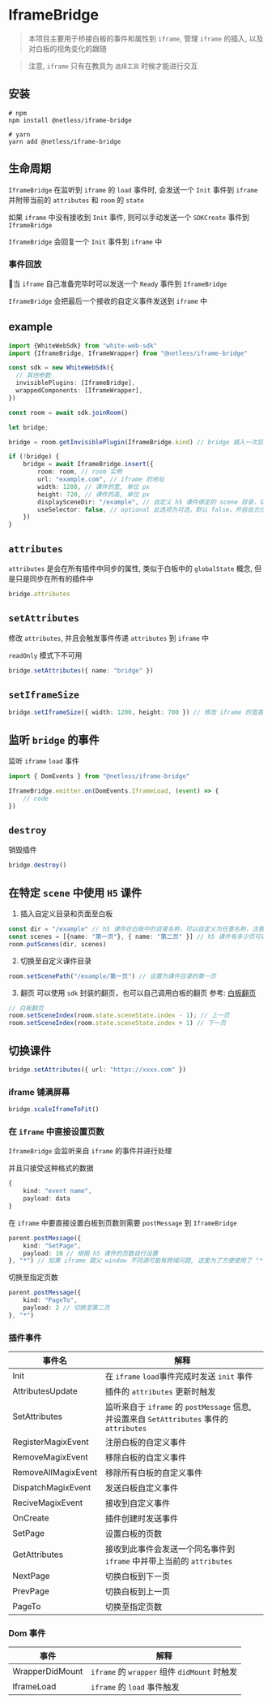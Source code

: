 # IframeBridge

> 本项目主要用于桥接白板的事件和属性到 `iframe`, 管理 `iframe` 的插入, 以及对白板的视角变化的跟随

> 注意, `iframe` 只有在教具为 `选择工具` 时候才能进行交互

## 安装
```
# npm
npm install @netless/iframe-bridge

# yarn
yarn add @netless/iframe-bridge
```

## 生命周期

`IframeBridge` 在监听到 `iframe` 的 `load` 事件时, 会发送一个 `Init` 事件到 `iframe`
并附带当前的 `attributes` 和 `room` 的 `state`

如果 `iframe` 中没有接收到 `Init` 事件, 则可以手动发送一个 `SDKCreate` 事件到 `IframeBridge`

`IframeBridge` 会回复一个 `Init` 事件到 `iframe` 中

### 事件回放
当 `iframe` 自己准备完毕时可以发送一个 `Ready` 事件到 `IframeBridge`

`IframeBridge` 会把最后一个接收的自定义事件发送到 `iframe` 中

## example

``` typescript
import {WhiteWebSdk} from "white-web-sdk"
import {IframeBridge, IframeWrapper} from "@netless/iframe-bridge"

const sdk = new WhiteWebSdk({
  // 其他参数
  invisiblePlugins: [IframeBridge],
  wrappedComponents: [IframeWrapper],
})

const room = await sdk.joinRoom()

let bridge;

bridge = room.getInvisiblePlugin(IframeBridge.kind) // bridge 插入一次后续会自动插入，所以需要先 get 防止重复插入

if (!bridge) {
    bridge = await IframeBridge.insert({
        room: room, // room 实例
        url: "example.com", // iframe 的地址
        width: 1280, // 课件的宽, 单位 px
        height: 720, // 课件的高, 单位 px
        displaySceneDir: "/example", // 自定义 h5 课件绑定的 scene 目录，切换到其他目录，课件会自动隐藏，注意，此目录需要用户在白板中自行创建,
        useSelector: false, // optional 此选项为可选，默认 false，开启会允许 selector 教具操作课件
    })
}
```

## `attributes`
`attributes` 是会在所有插件中同步的属性, 类似于白板中的 `globalState` 概念, 但是只是同步在所有的插件中
```typescript
bridge.attributes
```

## `setAttributes`
修改 `attributes`, 并且会触发事件传递 `attributes` 到 `iframe` 中

`readOnly` 模式下不可用
```typescript
bridge.setAttributes({ name: "bridge" })
```

## `setIframeSize`
```typescript
bridge.setIframeSize({ width: 1200, height: 700 }) // 修改 iframe 的宽高
```

## 监听 `bridge` 的事件
监听 `iframe` `load` 事件
```typescript
import { DomEvents } from "@netless/iframe-bridge"

IframeBridge.emitter.on(DomEvents.IframeLoad, (event) => {
    // code
})
``` 

## `destroy`
销毁插件
```typescript
bridge.destroy()
```

## 在特定 `scene` 中使用 `H5` 课件

1. 插入自定义目录和页面至白板
```typescript
const dir = "/example" // h5 课件在白板中的目录名称，可以自定义为任意名称，注意不要跟已有目录重复
const scenes = [{name: "第一页"}, { name: "第二页" }] // h5 课件有多少页可以创建多少个, 但并不是严格对应
room.putScenes(dir, scenes)
```

2. 切换至自定义课件目录
```typescript
room.setScenePath("/example/第一页") // 设置为课件目录的第一页
```

3. 翻页
可以使用 `sdk` 封装的翻页，也可以自己调用白板的翻页
参考: [白板翻页](https://developer.netless.link/docs/javascript/features/js-scenes/#%E7%BF%BB%E9%A1%B5%EF%BC%88%E5%90%8C%E7%9B%AE%E5%BD%95%EF%BC%89)
```typescript
// 白板翻页
room.setSceneIndex(room.state.sceneState.index - 1); // 上一页
room.setSceneIndex(room.state.sceneState.index + 1) // 下一页
```

## 切换课件
```typescript
bridge.setAttributes({ url: "https://xxxx.com" })
```

### iframe 铺满屏幕
```typescript
bridge.scaleIframeToFit()
```

### 在 `iframe` 中直接设置页数
`IframeBridge` 会监听来自 `iframe` 的事件并进行处理

并且只接受这种格式的数据
```typescript
{
    kind: "event name",
    payload: data
}
```

在 `iframe` 中要直接设置白板到页数则需要 `postMessage` 到 `IframeBridge`
```typescript
parent.postMessage({
    kind: "SetPage",
    payload: 10 // 根据 h5 课件的页数自行设置
}, "*") // 如果 iframe 跟父 window 不同源可能有跨域问题, 这里为了方便使用了 "*"
```

切换至指定页数
```typescript
parent.postMessage({
    kind: "PageTo",
    payload: 2 // 切换至第二页
}, "*")
```

### 插件事件

| 事件名              | 解释                                                         |
| ------------------- | ------------------------------------------------------------ |
| Init                | 在 `iframe` `load`事件完成时发送 `init` 事件                 |
| AttributesUpdate    | 插件的 `attributes` 更新时触发                               |
| SetAttributes       | 监听来自于 `iframe` 的 `postMessage` 信息, 并设置来自 `SetAttributes` 事件的 `attributes` |
| RegisterMagixEvent  | 注册白板的自定义事件                                         |
| RemoveMagixEvent    | 移除白板的自定义事件                                         |
| RemoveAllMagixEvent | 移除所有白板的自定义事件                                     |
| DispatchMagixEvent  | 发送白板自定义事件                                           |
| ReciveMagixEvent    | 接收到自定义事件                                             |
| OnCreate            | 插件创建时发送事件                                           |
| SetPage             | 设置白板的页数                                               |
| GetAttributes       | 接收到此事件会发送一个同名事件到 `iframe` 中并带上当前的 `attributes` |
| NextPage            | 切换白板到下一页                                              |
| PrevPage            | 切换白板到上一页                                              |
| PageTo              | 切换至指定页数                                                |



### Dom 事件

| 事件            | 解释                                         |
| --------------- | -------------------------------------------- |
| WrapperDidMount | `iframe` 的 `wrapper` 组件 `didMount` 时触发 |
| IframeLoad      | `iframe` 的 `load` 事件触发                  |


